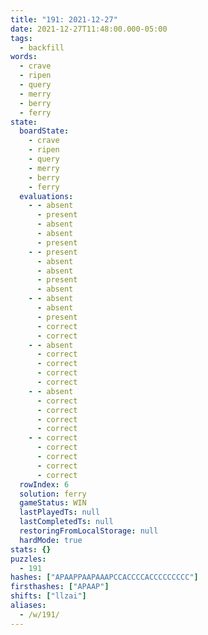 ```yaml
---
title: "191: 2021-12-27"
date: 2021-12-27T11:48:00.000-05:00
tags:
  - backfill
words:
  - crave
  - ripen
  - query
  - merry
  - berry
  - ferry
state:
  boardState:
    - crave
    - ripen
    - query
    - merry
    - berry
    - ferry
  evaluations:
    - - absent
      - present
      - absent
      - absent
      - present
    - - present
      - absent
      - absent
      - present
      - absent
    - - absent
      - absent
      - present
      - correct
      - correct
    - - absent
      - correct
      - correct
      - correct
      - correct
    - - absent
      - correct
      - correct
      - correct
      - correct
    - - correct
      - correct
      - correct
      - correct
      - correct
  rowIndex: 6
  solution: ferry
  gameStatus: WIN
  lastPlayedTs: null
  lastCompletedTs: null
  restoringFromLocalStorage: null
  hardMode: true
stats: {}
puzzles:
  - 191
hashes: ["APAAPPAAPAAAPCCACCCCACCCCCCCCC"]
firsthashes: ["APAAP"]
shifts: ["llzai"]
aliases:
  - /w/191/
---
```

<!-- more -->
